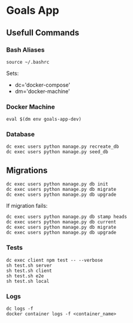 # Goals App

## Usefull Commands

### Bash Aliases

```
source ~/.bashrc
```

Sets:

- dc='docker-compose'
- dm='docker-machine'

### Docker Machine

```
eval $(dm env goals-app-dev)
```

### Database

```
dc exec users python manage.py recreate_db
dc exec users python manage.py seed_db
```

## Migrations

```
dc exec users python manage.py db init
dc exec users python manage.py db migrate
dc exec users python manage.py db upgrade
```

If migration fails:

```
dc exec users python manage.py db stamp heads
dc exec users python manage.py db current
dc exec users python manage.py db migrate
dc exec users python manage.py db upgrade
```

### Tests

```
dc exec client npm test -- --verbose
sh test.sh server
sh test.sh client
sh test.sh e2e
sh test.sh local
```

### Logs

```
dc logs -f
docker container logs -f <container_name>
```

